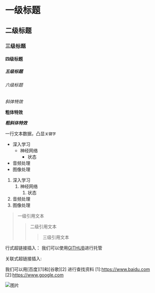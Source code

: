 # 一级标题

## 二级标题

### 三级标题

#### 四级标题

##### 五级标题

###### 六级标题

*斜体特效*

**粗体特效**

***粗斜体特效***

一行文本数据，凸显`关键字`



* 深入学习
   * 神经网络
       * 状态
* 音频处理
* 图像处理



1. 深入学习
   1. 神经网络
       1. 状态
2. 音频处理
3. 图像处理


> 一级引用文本
>> 二级引用文本
>>> 三级引用文本


行式超链接插入：
我们可以使用[GITHUB](https://www.github.com "GIThub官方网站")进行托管



关联式超链接插入:




我们可以用[百度][1]和[谷歌][2] 进行查找资料
[1]:https://www.baidu.com
[2]:https://www.google.com


![图片](https://gimg2.baidu.com/image_search/src=http%3A%2F%2Fimg1.doubanio.com%2Fview%2Fnote%2Fl%2Fpublic%2Fp82460877.jpg&refer=http%3A%2F%2Fimg1.doubanio.com&app=2002&size=f9999,10000&q=a80&n=0&g=0n&fmt=auto?sec=1653965393&t=da7cf97485685f2bca68109a6ef03563 "图片标题")












